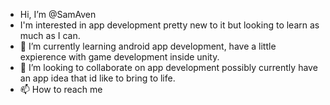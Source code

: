- Hi, I’m @SamAven
- I'm interested in app development pretty new to it but looking to learn as much as I can.
- 🌱 I’m currently learning android app development, have a little expierence with game development inside unity.
- 💞️ I’m looking to collaborate on app development possibly currently have an app idea that id like to bring to life.
- 📫 How to reach me 

<!---
TIMBO334/TIMBO334 is a ✨ special ✨ repository because its `README.md` (this file) appears on your GitHub profile.
You can click the Preview link to take a look at your changes.
--->

